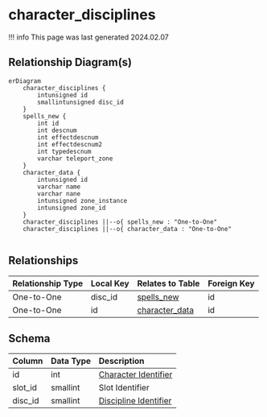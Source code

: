 # character_disciplines

!!! info
	This page was last generated 2024.02.07

## Relationship Diagram(s)

```mermaid
erDiagram
    character_disciplines {
        intunsigned id
        smallintunsigned disc_id
    }
    spells_new {
        int id
        int descnum
        int effectdescnum
        int effectdescnum2
        int typedescnum
        varchar teleport_zone
    }
    character_data {
        intunsigned id
        varchar name
        varchar nane
        intunsigned zone_instance
        intunsigned zone_id
    }
    character_disciplines ||--o{ spells_new : "One-to-One"
    character_disciplines ||--o{ character_data : "One-to-One"


```


## Relationships

| Relationship Type | Local Key | Relates to Table | Foreign Key |
| :--- | :--- | :--- | :--- |
| One-to-One | disc_id | [spells_new](../../schema/spells/spells_new.md) | id |
| One-to-One | id | [character_data](../../schema/characters/character_data.md) | id |


## Schema

| Column | Data Type | Description |
| :--- | :--- | :--- |
| id | int | [Character Identifier](character_data.md) |
| slot_id | smallint | Slot Identifier |
| disc_id | smallint | [Discipline Identifier](../../schema/spells/spells_new.md) |

